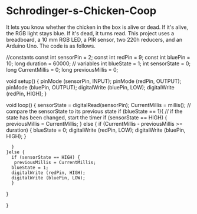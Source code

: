 # Schrodinger-s-Chicken-Coop
It lets you know whether the chicken in the box is alive or dead. If it's alive, the RGB light stays blue. If it's dead, it turns read. 
This project uses a breadboard, a 10 mm RGB LED, a PIR sensor, two 220h reducers, and an Arduino Uno. The code is as follows. 






//constants 
const int sensorPin = 2;
const int redPin = 9;
const int bluePin = 10; 
long duration = 60000; 
// variables
int blueState = 1;
int sensorState = 0; 
long CurrentMillis = 0;
long previousMillis = 0;





void setup() {
 pinMode (sensorPin, INPUT);
 pinMode (redPin, OUTPUT);
 pinMode (bluePin, OUTPUT);
 digitalWrite (bluePin, LOW);
 digitalWrite (redPin, HIGH);
}

void loop() {
  sensorState = digitalRead(sensorPin);
  CurrentMillis = millis(); 
  // compare the sensorState to its previous state
  if (blueState == 1){
    // if the state has been changed, start the timer
    if (sensorState == HIGH) {
      previousMillis = CurrentMillis;
    }
    else { 
      if (CurrentMillis - previousMillis >= duration) { 
        blueState = 0;
        digitalWrite (redPin, LOW);
        digitalWrite (bluePin, HIGH);
      }
      
      }
    }else {
      if (sensorState == HIGH) {
       previousMillis = CurrentMillis;
      blueState = 1;
      digitalWrite (redPin, HIGH);
      digitalWrite (bluePin, LOW);
      }
      
      
  }

}
